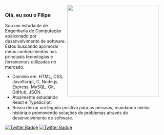 <img align="right" src="https://res.cloudinary.com/practicaldev/image/fetch/s--xG1gcsyJ--/c_imagga_scale,f_auto,fl_progressive,h_420,q_auto,w_1000/https://thepracticaldev.s3.amazonaws.com/i/h68x0up43hmknl5tjcww.jpg" width="300"/>

### Olá, eu sou o Filipe

Sou um estudante de Engenharia de Computação apaixonado por desenvolvimento de software. Estou buscando aprimorar meus conhecimentos nas principais tecnologias e ferramentes utilizadas no mercado.

- Domínio em: HTML, CSS, JavaScript, C, Node.js, Express, MySQL, Git, GitHub, JSON.
- Atualmente estudando React e TypeScript.
- Busco deixar um legado positivo para as pessoas, mundando minha história e promovendo soluções de problemas através do desenvolvimento de software.

<a href="mailto:filipeanjossousa@gmail.com" target="_blank"><img alt="Twitter Badge" src="https://img.shields.io/badge/Gmail-D14836?style=for-the-badge&logo=gmail&logoColor=white"/></a>
<a href="https://www.linkedin.com/in/filipe-anjos-9851ba253/" target="_blank"><img alt="Twitter Badge" src="https://img.shields.io/badge/LinkedIn-0077B5?style=for-the-badge&logo=linkedin&logoColor=white"/></a>
